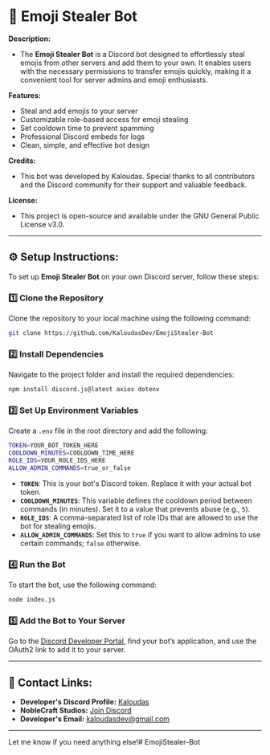 # 🔫 **Emoji Stealer Bot**

**Description:**  
- The **Emoji Stealer Bot** is a Discord bot designed to effortlessly steal emojis from other servers and add them to your own. It enables users with the necessary permissions to transfer emojis quickly, making it a convenient tool for server admins and emoji enthusiasts.

**Features:**  
- Steal and add emojis to your server  
- Customizable role-based access for emoji stealing  
- Set cooldown time to prevent spamming  
- Professional Discord embeds for logs  
- Clean, simple, and effective bot design  

**Credits:**  
- This bot was developed by Kaloudas. Special thanks to all contributors and the Discord community for their support and valuable feedback.  

**License:**  
- This project is open-source and available under the GNU General Public License v3.0.  

---

## ⚙️ **Setup Instructions:**

To set up **Emoji Stealer Bot** on your own Discord server, follow these steps:

### 1️⃣ **Clone the Repository**  
Clone the repository to your local machine using the following command:  
```sh
git clone https://github.com/KaloudasDev/EmojiStealer-Bot
```

### 2️⃣ **Install Dependencies**  
Navigate to the project folder and install the required dependencies:  
```sh
npm install discord.js@latest axios dotenv
```

### 3️⃣ **Set Up Environment Variables**  
Create a `.env` file in the root directory and add the following:  
```sh
TOKEN=YOUR_BOT_TOKEN_HERE
COOLDOWN_MINUTES=COOLDOWN_TIME_HERE
ROLE_IDS=YOUR_ROLE_IDS_HERE
ALLOW_ADMIN_COMMANDS=true_or_false
```

- **`TOKEN`**: This is your bot's Discord token. Replace it with your actual bot token.
- **`COOLDOWN_MINUTES`**: This variable defines the cooldown period between commands (in minutes). Set it to a value that prevents abuse (e.g., `5`).
- **`ROLE_IDS`**: A comma-separated list of role IDs that are allowed to use the bot for stealing emojis.
- **`ALLOW_ADMIN_COMMANDS`**: Set this to `true` if you want to allow admins to use certain commands; `false` otherwise.

### 4️⃣ **Run the Bot**  
To start the bot, use the following command:  
```sh
node index.js
```

### 5️⃣ **Add the Bot to Your Server**  
Go to the [Discord Developer Portal](https://discord.com/developers/applications), find your bot’s application, and use the OAuth2 link to add it to your server.

---

## 🔗 **Contact Links:**  
- **Developer's Discord Profile:** [Kaloudas](https://discordlookup.com/user/1069279857072160921)  
- **NobleCraft Studios:** [Join Discord](https://discord.gg/noblecraft)  
- **Developer's Email:** [kaloudasdev@gmail.com](mailto:kaloudasdev@example.com)

---

Let me know if you need anything else!#   E m o j i S t e a l e r - B o t 
 
 